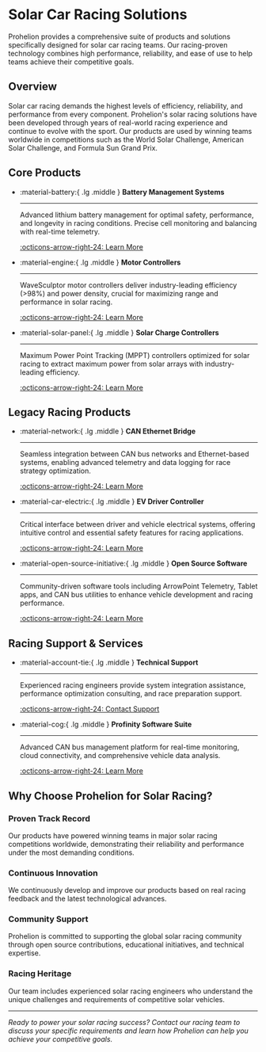 # Solar Car Racing Solutions

Prohelion provides a comprehensive suite of products and solutions specifically designed for solar car racing teams. Our racing-proven technology combines high performance, reliability, and ease of use to help teams achieve their competitive goals.

## Overview

Solar car racing demands the highest levels of efficiency, reliability, and performance from every component. Prohelion's solar racing solutions have been developed through years of real-world racing experience and continue to evolve with the sport. Our products are used by winning teams worldwide in competitions such as the World Solar Challenge, American Solar Challenge, and Formula Sun Grand Prix.

## Core Products

<div class="grid cards" markdown>

-   :material-battery:{ .lg .middle } __Battery Management Systems__

    ---

    Advanced lithium battery management for optimal safety, performance, and longevity in racing conditions. Precise cell monitoring and balancing with real-time telemetry.

    [:octicons-arrow-right-24: Learn More](../Battery_Management_Systems/index.md)

-   :material-engine:{ .lg .middle } __Motor Controllers__

    ---

    WaveSculptor motor controllers deliver industry-leading efficiency (>98%) and power density, crucial for maximizing range and performance in solar racing.

    [:octicons-arrow-right-24: Learn More](../Motor_Controllers/index.md)

-   :material-solar-panel:{ .lg .middle } __Solar Charge Controllers__

    ---

    Maximum Power Point Tracking (MPPT) controllers optimized for solar racing to extract maximum power from solar arrays with industry-leading efficiency.

    [:octicons-arrow-right-24: Learn More](../Solar_Charge_Controllers/index.md)

</div>

## Legacy Racing Products

<div class="grid cards" markdown>

-   :material-network:{ .lg .middle } __CAN Ethernet Bridge__

    ---

    Seamless integration between CAN bus networks and Ethernet-based systems, enabling advanced telemetry and data logging for race strategy optimization.

    [:octicons-arrow-right-24: Learn More](CAN_Ethernet_Bridge/index.md)

-   :material-car-electric:{ .lg .middle } __EV Driver Controller__

    ---

    Critical interface between driver and vehicle electrical systems, offering intuitive control and essential safety features for racing applications.

    [:octicons-arrow-right-24: Learn More](EV_Driver_Controller/index.md)

-   :material-open-source-initiative:{ .lg .middle } __Open Source Software__

    ---

    Community-driven software tools including ArrowPoint Telemetry, Tablet apps, and CAN bus utilities to enhance vehicle development and racing performance.

    [:octicons-arrow-right-24: Learn More](Open_Source_Software/index.md)

</div>

## Racing Support & Services

<div class="grid cards" markdown>

-   :material-account-tie:{ .lg .middle } __Technical Support__

    ---

    Experienced racing engineers provide system integration assistance, performance optimization consulting, and race preparation support.

    [:octicons-arrow-right-24: Contact Support](https://prohelion.atlassian.net/servicedesk/customer/portals)

-   :material-cog:{ .lg .middle } __Profinity Software Suite__

    ---

    Advanced CAN bus management platform for real-time monitoring, cloud connectivity, and comprehensive vehicle data analysis.

    [:octicons-arrow-right-24: Learn More](../Profinity_Software/index.md)

</div>

## Why Choose Prohelion for Solar Racing?

### **Proven Track Record**
Our products have powered winning teams in major solar racing competitions worldwide, demonstrating their reliability and performance under the most demanding conditions.

### **Continuous Innovation**
We continuously develop and improve our products based on real racing feedback and the latest technological advances.

### **Community Support**
Prohelion is committed to supporting the global solar racing community through open source contributions, educational initiatives, and technical expertise.

### **Racing Heritage**
Our team includes experienced solar racing engineers who understand the unique challenges and requirements of competitive solar vehicles.

---

*Ready to power your solar racing success? Contact our racing team to discuss your specific requirements and learn how Prohelion can help you achieve your competitive goals.*